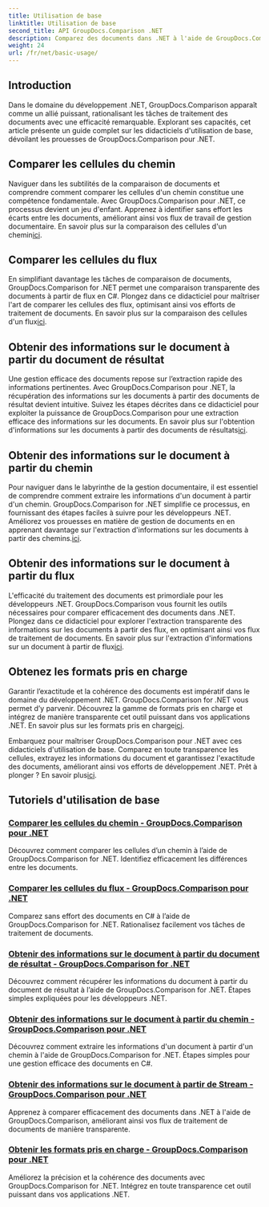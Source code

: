 ```yaml
---
title: Utilisation de base
linktitle: Utilisation de base
second_title: API GroupDocs.Comparison .NET
description: Comparez des documents dans .NET à l'aide de GroupDocs.Comparison. Découvrez des didacticiels d'utilisation de base couvrant la comparaison de cellules, l'extraction d'informations sur les documents et les formats pris en charge.
weight: 24
url: /fr/net/basic-usage/
---
```

## Introduction

Dans le domaine du développement .NET, GroupDocs.Comparison apparaît comme un allié puissant, rationalisant les tâches de traitement des documents avec une efficacité remarquable. Explorant ses capacités, cet article présente un guide complet sur les didacticiels d'utilisation de base, dévoilant les prouesses de GroupDocs.Comparison pour .NET.

## Comparer les cellules du chemin
 Naviguer dans les subtilités de la comparaison de documents et comprendre comment comparer les cellules d'un chemin constitue une compétence fondamentale. Avec GroupDocs.Comparison pour .NET, ce processus devient un jeu d'enfant. Apprenez à identifier sans effort les écarts entre les documents, améliorant ainsi vos flux de travail de gestion documentaire. En savoir plus sur la comparaison des cellules d'un chemin[ici](./compare-cells-from-path/).

## Comparer les cellules du flux
En simplifiant davantage les tâches de comparaison de documents, GroupDocs.Comparison for .NET permet une comparaison transparente des documents à partir de flux en C#. Plongez dans ce didacticiel pour maîtriser l'art de comparer les cellules des flux, optimisant ainsi vos efforts de traitement de documents. En savoir plus sur la comparaison des cellules d'un flux[ici](./compare-cells-from-stream/).

## Obtenir des informations sur le document à partir du document de résultat
 Une gestion efficace des documents repose sur l’extraction rapide des informations pertinentes. Avec GroupDocs.Comparison pour .NET, la récupération des informations sur les documents à partir des documents de résultat devient intuitive. Suivez les étapes décrites dans ce didacticiel pour exploiter la puissance de GroupDocs.Comparison pour une extraction efficace des informations sur les documents. En savoir plus sur l'obtention d'informations sur les documents à partir des documents de résultats[ici](./get-document-info-from-result-document/).

## Obtenir des informations sur le document à partir du chemin
Pour naviguer dans le labyrinthe de la gestion documentaire, il est essentiel de comprendre comment extraire les informations d'un document à partir d'un chemin. GroupDocs.Comparison for .NET simplifie ce processus, en fournissant des étapes faciles à suivre pour les développeurs .NET. Améliorez vos prouesses en matière de gestion de documents en en apprenant davantage sur l'extraction d'informations sur les documents à partir des chemins.[ici](./get-document-info-from-path/).

## Obtenir des informations sur le document à partir du flux
 L'efficacité du traitement des documents est primordiale pour les développeurs .NET. GroupDocs.Comparison vous fournit les outils nécessaires pour comparer efficacement des documents dans .NET. Plongez dans ce didacticiel pour explorer l'extraction transparente des informations sur les documents à partir des flux, en optimisant ainsi vos flux de traitement de documents. En savoir plus sur l'extraction d'informations sur un document à partir de flux[ici](./get-document-info-from-stream/).

## Obtenez les formats pris en charge
Garantir l’exactitude et la cohérence des documents est impératif dans le domaine du développement .NET. GroupDocs.Comparison for .NET vous permet d’y parvenir. Découvrez la gamme de formats pris en charge et intégrez de manière transparente cet outil puissant dans vos applications .NET. En savoir plus sur les formats pris en charge[ici](./get-supported-formats/).

 Embarquez pour maîtriser GroupDocs.Comparison pour .NET avec ces didacticiels d'utilisation de base. Comparez en toute transparence les cellules, extrayez les informations du document et garantissez l'exactitude des documents, améliorant ainsi vos efforts de développement .NET. Prêt à plonger ? En savoir plus[ici](https://tutorials.groupdocs.com/comparison/net).
## Tutoriels d'utilisation de base
### [Comparer les cellules du chemin - GroupDocs.Comparison pour .NET](./compare-cells-from-path/)
Découvrez comment comparer les cellules d’un chemin à l’aide de GroupDocs.Comparison for .NET. Identifiez efficacement les différences entre les documents.
### [Comparer les cellules du flux - GroupDocs.Comparison pour .NET](./compare-cells-from-stream/)
Comparez sans effort des documents en C# à l’aide de GroupDocs.Comparison for .NET. Rationalisez facilement vos tâches de traitement de documents.
### [Obtenir des informations sur le document à partir du document de résultat - GroupDocs.Comparison for .NET](./get-document-info-from-result-document/)
Découvrez comment récupérer les informations du document à partir du document de résultat à l’aide de GroupDocs.Comparison for .NET. Étapes simples expliquées pour les développeurs .NET.
### [Obtenir des informations sur le document à partir du chemin - GroupDocs.Comparison pour .NET](./get-document-info-from-path/)
Découvrez comment extraire les informations d'un document à partir d'un chemin à l'aide de GroupDocs.Comparison for .NET. Étapes simples pour une gestion efficace des documents en C#.
### [Obtenir des informations sur le document à partir de Stream - GroupDocs.Comparison pour .NET](./get-document-info-from-stream/)
Apprenez à comparer efficacement des documents dans .NET à l'aide de GroupDocs.Comparison, améliorant ainsi vos flux de traitement de documents de manière transparente.
### [Obtenir les formats pris en charge - GroupDocs.Comparison pour .NET](./get-supported-formats/)
Améliorez la précision et la cohérence des documents avec GroupDocs.Comparison for .NET. Intégrez en toute transparence cet outil puissant dans vos applications .NET.